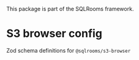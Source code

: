This package is part of the SQLRooms framework.

# S3 browser config

Zod schema definitions for `@sqlrooms/s3-browser`
